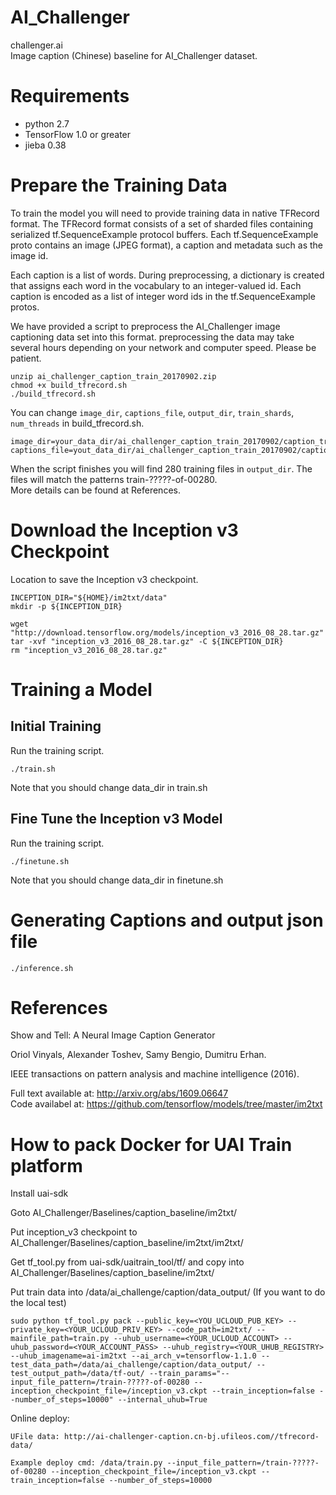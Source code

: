 # AI_Challenger
challenger.ai     
Image caption (Chinese) baseline for AI_Challenger dataset.
# Requirements
- python 2.7
- TensorFlow 1.0 or greater
- jieba 0.38 

# Prepare the Training Data
To train the model you will need to provide training data in native TFRecord format. The TFRecord format consists of a set of sharded files containing serialized tf.SequenceExample protocol buffers. Each tf.SequenceExample proto contains an image (JPEG format), a caption and metadata such as the image id.

Each caption is a list of words. During preprocessing, a dictionary is created that assigns each word in the vocabulary to an integer-valued id. Each caption is encoded as a list of integer word ids in the tf.SequenceExample protos.

We have provided a script to preprocess the AI_Challenger image captioning data set into this format. preprocessing the data may take several hours depending on your network and computer speed. Please be patient.
```
unzip ai_challenger_caption_train_20170902.zip
chmod +x build_tfrecord.sh
./build_tfrecord.sh
```
You can change `image_dir`, `captions_file`, `output_dir`, `train_shards`, `num_threads` in build_tfrecord.sh.    
```
image_dir=your_data_dir/ai_challenger_caption_train_20170902/caption_train_images_20170902
captions_file=yout_data_dir/ai_challenger_caption_train_20170902/caption_train_annotations_20170902.json     
```

When the script finishes you will find 280 training files in `output_dir`. The files will match the patterns train-?????-of-00280.    
More details can be found at References.     

# Download the Inception v3 Checkpoint
Location to save the Inception v3 checkpoint.
```
INCEPTION_DIR="${HOME}/im2txt/data"
mkdir -p ${INCEPTION_DIR}

wget "http://download.tensorflow.org/models/inception_v3_2016_08_28.tar.gz"
tar -xvf "inception_v3_2016_08_28.tar.gz" -C ${INCEPTION_DIR}
rm "inception_v3_2016_08_28.tar.gz"
```
# Training a Model
## Initial Training
Run the training script.
```
./train.sh
```
Note that you should change data_dir in train.sh
## Fine Tune the Inception v3 Model
Run the training script.
```
./finetune.sh
```
Note that you should change data_dir in finetune.sh
# Generating Captions and output json file
```
./inference.sh
```

# References

Show and Tell: A Neural Image Caption Generator

Oriol Vinyals, Alexander Toshev, Samy Bengio, Dumitru Erhan.

IEEE transactions on pattern analysis and machine intelligence (2016).

Full text available at: http://arxiv.org/abs/1609.06647    
Code availabel at: https://github.com/tensorflow/models/tree/master/im2txt

# How to pack Docker for UAI Train platform

Install uai-sdk

Goto AI_Challenger/Baselines/caption_baseline/im2txt/

Put inception_v3 checkpoint to AI_Challenger/Baselines/caption_baseline/im2txt/im2txt/

Get tf_tool.py from uai-sdk/uaitrain_tool/tf/ and copy into AI_Challenger/Baselines/caption_baseline/im2txt/

Put train data into /data/ai_challenge/caption/data_output/   (If you want to do the local test)

```
sudo python tf_tool.py pack --public_key=<YOU_UCLOUD_PUB_KEY> --private_key=<YOUR_UCLOUD_PRIV_KEY> --code_path=im2txt/ --mainfile_path=train.py --uhub_username=<YOUR_UCLOUD_ACCOUNT> --uhub_password=<YOUR_ACCOUNT_PASS> --uhub_registry=<YOUR_UHUB_REGISTRY> --uhub_imagename=ai-im2txt --ai_arch_v=tensorflow-1.1.0 --test_data_path=/data/ai_challenge/caption/data_output/ --test_output_path=/data/tf-out/ --train_params="--input_file_pattern=/train-?????-of-00280 --inception_checkpoint_file=/inception_v3.ckpt --train_inception=false --number_of_steps=10000" --internal_uhub=True
```

Online deploy:

```
UFile data: http://ai-challenger-caption.cn-bj.ufileos.com//tfrecord-data/
```

```
Example deploy cmd: /data/train.py --input_file_pattern=/train-?????-of-00280 --inception_checkpoint_file=/inception_v3.ckpt --train_inception=false --number_of_steps=10000
```
